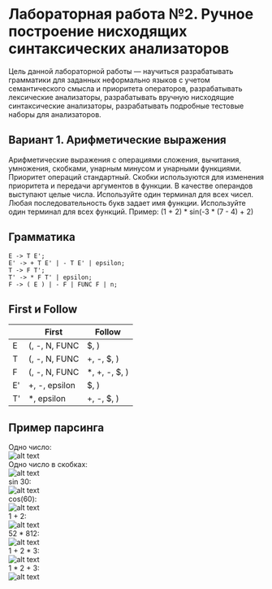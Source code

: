 # Лабораторная работа №2. Ручное построение нисходящих синтаксических анализаторов

Цель данной лабораторной работы — научиться разрабатывать грамматики для заданных неформально языков с учетом
семантического
смысла и приоритета операторов, разрабатывать лексические анализаторы, разрабатывать вручную нисходящие синтаксические
анализаторы,
разрабатывать подробные тестовые наборы для анализаторов.

## Вариант 1. Арифметические выражения

Арифметические выражения с операциями сложения, вычитания,
умножения, скобками, унарным минусом и унарными функциями. Приоритет операций стандартный. Скобки используются для
изменения приоритета и передачи аргументов в функции.
В качестве операндов выступают целые числа. Используйте один терминал для всех чисел. Любая последовательность букв
задает имя функции. Используйте один терминал для всех функций.
Пример: (1 + 2) * sin(-3 * (7 - 4) + 2)

## Грамматика

```
E -> T E';
E' -> + T E' | - T E' | epsilon;
T -> F T';
T' -> * F T' | epsilon;
F -> ( E ) | - F | FUNC F | n;
```

## First и Follow

|    | First         | Follow        |
|----|---------------|---------------|
| E  | (, -, N, FUNC | $, )          |
| T  | (, -, N, FUNC | +, -, $, )    |
| F  | (, -, N, FUNC | *, +, -, $, ) |
| E' | +, -, epsilon | $, )          |
| T' | *, epsilon    | +, -, $, )    |

## Пример парсинга

Одно число: <br/>
![alt text](examples/number.png "number")<br/>
Одно число в скобках: <br/>
![alt text](examples/number-in-brackets.png "number-in-brackets")<br/>
sin 30: <br/>
![alt text](examples/sin.png "sin-30")<br/>
cos(60): <br/>
![alt text](examples/cos-in-brackets.png "cos(60)")<br/>
1 + 2: <br/>
![alt text](examples/add.png "add")<br/>
52 * 812: <br/>
![alt text](examples/mul.png "mul")<br/>
1 + 2 * 3:<br/>
![alt text](examples/add-mul.png "add-mul")<br/>
1 * 2 + 3:<br/>
![alt text](examples/mul-add.png "mul-add")<br/>

